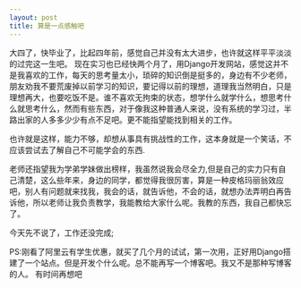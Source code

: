 ```yaml
---
layout: post
title: 算是一点感触吧
---
```


大四了，快毕业了，比起四年前，感觉自己并没有太大进步，也许就这样平平淡淡的过完这一生吧。
现在实习也已经快两个月了，用Django开发网站，感觉这并不是我喜欢的工作，每天的思考量太小，琐碎的知识倒是挺多的，身边有不少老师，朋友劝我不要荒废掉以前学习的知识，要记得以前的理想，道理我当然明白，只是理想再大，也要吃饭不是。谁不喜欢无拘束的状态，想学什么就学什么，想思考什么就思考什么，然而有些东西，对于像我这种普通人来说，没有系统的学习过，半路出家的人多多少少有点不足吧。更不能指望能找到相关的工作。

也许就是这样，能力不够，却想从事具有挑战性的工作，这本身就是一个笑话，不应该尝试去了解自己不可能学会的东西.

老师还指望我为学弟学妹做出榜样，我虽然说我会尽全力,但是自己的实力只有自己清楚，这么些年来，身边的同学，都觉得我很厉害，算是一种皮格玛丽翁效应吧，别人有问题就来找我，我会的话，就告诉他，不会的话，就想办法弄明白再告诉他，所以老师让我负责教学，我能教给大家什么呢。我教的东西，我自己都快忘了。

今天先不说了，工作还没完成;

PS:刚看了阿里云有学生优惠，就买了几个月的试试，第一次用，正好用Django搭建了一个站点。但是开发个什么呢。总不能再写一个博客吧。我又不是那种写博客的人。
有时间再想吧
